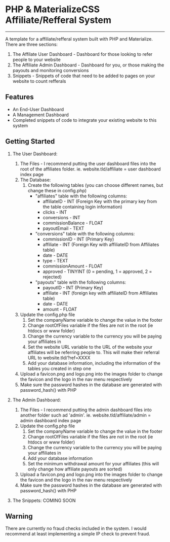 # PHP & MaterializeCSS Affiliate/Refferal System
---
A template for a affiliate/refferal system built with PHP and Materialize. There are three sections:
1. The Affilate User Dashboard - Dashboard for those looking to refer people to your website
2. The Affiliate Admin Dashboard - Dashboard for you, or those making the payouts and monitoring conversions
3. Snippets - Snippets of code that need to be added to pages on your website to count refferals

## Features
- An End-User Dashboard
- A Management Dashboard
- Completed snippets of code to integrate your existing website to this system

## Getting Started
1. The User Dashboard:
    1. The Files - I recommend putting the user dashboard files into the root of the affiliates folder. ie. website.tld/affiliate = user dashboard index page
    2. The Database:
        1. Create the following tables (you can choose different names, but change these in config.php)
            - "affiliates" table with the following columns:
                - affiliateID - INT (Foreign Key with the primary key from the table containing login information)
                - clicks - INT
                - conversions - INT
                - commissionBalance - FLOAT
                - payoutEmail - TEXT
            - "conversions" table with the following columns:
                - commissionID - INT (Primary Key)
                - affiliate - INT (Foreign Key with affiliateID from Affiliates table)
                - date - DATE
                - type - TEXT
                - commissionAmount - FLOAT
                - approved - TINYINT (0 = pending, 1 = approved, 2 = rejected)
            - "payouts" table with the following columns:
                - payoutID - INT (Primary Key)
                - affiliate - INT (foreign key with affiliateID from Affiliates table)
                - date - DATE
                - amount - FLOAT
    3. Update the config.php file
        1. Set the companyName variable to change the value in the footer
        2. Change rootOfFiles variable if the files are not in the root (ie htdocs or www folder)
        3. Change the currency variable to the currency you will be paying your affiliates in
        4. Set the website URL variable to the URL of the website your affiliates will be referring people to. This will make their referral URL to website.tld/?ref=XXXX
        5. Add your database information, including the information of the tables you created in step one
    4. Upload a favicon.png and logo.png into the images folder to change the favicon and the logo in the nav menu respectively
    5. Make sure the password hashes in the database are generated with password_hash() with PHP

2. The Admin Dashboard:
    1. The Files - I recommend putting the admin dashboard files into another folder such ad 'admin'. ie. website.tld/affiliate/admin = admin dashboard index page
    2. Update the config.php file
        1. Set the companyName variable to change the value in the footer
        2. Change rootOfFiles variable if the files are not in the root (ie htdocs or www folder)
        3. Change the currency variable to the currency you will be paying your affiliates in
        4. Add your database information
        5. Set the minimum withdrawal amount for your affiliates (this will only change how affiliate payouts are sorted)
    3. Upload a favicon.png and logo.png into the images folder to change the favicon and the logo in the nav menu respectively
    4. Make sure the password hashes in the database are generated with password_hash() with PHP

3. The Snippets:
    COMING SOON

## Warning
There are currently no fraud checks included in the system. I would recommend at least implementing a simple IP check to prevent fraud.